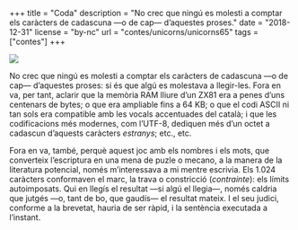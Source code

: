 +++
title = "Coda"
description = "No crec que ningú es molesti a comptar els caràcters de cadascuna —o de cap— d’aquestes proses."
date = "2018-12-31"
license = "by-nc"
url = "contes/unicorns/unicorns65"
tags = ["contes"]
+++

<img class="emoji" src="/contes/unicorns/twemoji/1f41b.svg" />

No crec que ningú es molesti a comptar els caràcters de cadascuna —o de cap— d’aquestes proses: si és que algú es molestava a llegir-les. Fora en va, per tant, aclarir que la memòria RAM lliure d’un ZX81 era a penes d’uns centenars de bytes; o que era ampliable fins a 64 KB; o que el codi ASCII ni tan sols era compatible amb les vocals accentuades del català; i que les codificacions més modernes, com l’UTF-8, dediquen més d’un octet a cadascun d’aquests caràcters *estranys*; etc., etc.

Fora en va, també, perquè aquest joc amb els nombres i els mots, que converteix l’escriptura en una mena de puzle o mecano, a la manera de la literatura potencial, només m’interessava a mi mentre escrivia. Els 1.024 caràcters conformaven el marc, la trava o constricció (*contrainte*): els límits autoimposats. Qui en llegís el resultat —si algú el llegia—, només caldria que jutgés —o, tant de bo, que gaudís— el resultat mateix. I el seu judici, conforme a la brevetat, hauria de ser ràpid, i la sentència executada a l’instant.


